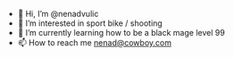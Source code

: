 - 👋 Hi, I’m @nenadvulic
- 👀 I’m interested in sport bike / shooting
- 🌱 I’m currently learning how to be a black mage level 99
- 📫 How to reach me nenad@cowboy.com

<!---
nenadcowboy/nenadcowboy is a ✨ special ✨ repository because its `README.md` (this file) appears on your GitHub profile.
You can click the Preview link to take a look at your changes.
--->
